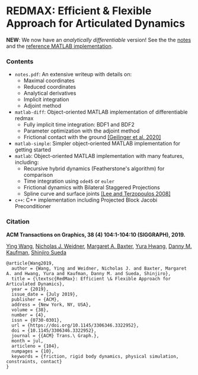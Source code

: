 # REDMAX: Efficient & Flexible Approach for Articulated Dynamics

**NEW**: We now have an _analytically differentiable_ version! See the the [notes](notes.pdf) and the [reference MATLAB implementation](matlab-diff).


### Contents

- `notes.pdf`: An extensive writeup with details on:
  - Maximal coordinates
  - Reduced coordinates
  - Analytical derivatives
  - Implicit integration
  - Adjoint method
- `matlab-diff`: Object-oriented MATLAB implementation of differentiable redmax
  - Fully implicit time integration: BDF1 and BDF2
  - Parameter optimization with the adjoint method
  - Frictional contact with the ground [[Geilinger et al. 2020]](https://arxiv.org/pdf/2007.00987.pdf)
- `matlab-simple`: Simpler object-oriented MATLAB implementation for getting started
- `matlab`: Object-oriented MATLAB implementation with many features, including:
  - Recursive hybrid dynamics (Featherstone's algorithm) for comparison
  - Time integration using `ode45` or `euler`
  - Frictional dynamics with Bilateral Staggered Projections
  - Spline curve and surface joints [[Lee and Terzopoulos 2008]](http://web.cs.ucla.edu/~dt//papers/siggraph08/siggraph08.pdf)
- `c++`: C++ implementation including Projected Block Jacobi Preconditioner


### Citation

**ACM Transactions on Graphics, 38 (4) 104:1-104:10 (SIGGRAPH), 2019.**

[Ying Wang](http://www.yingwang.io/), [Nicholas J. Weidner](http://weidnern.github.io/), [Margaret A. Baxter](https://www.linkedin.com/in/baxter-margareta/), [Yura Hwang](http://yurahwang.com/), [Danny M. Kaufman](http://dannykaufman.io), [Shinjiro Sueda](http://faculty.cs.tamu.edu/sueda/)

	@article{Wang2019,
	  author = {Wang, Ying and Weidner, Nicholas J. and Baxter, Margaret A. and Hwang, Yura and Kaufman, Danny M. and Sueda, Shinjiro},
	  title = {\textsc{RedMax}: Efficient \& Flexible Approach for Articulated Dynamics},
	  year = {2019},
	  issue_date = {July 2019},
	  publisher = {ACM},
	  address = {New York, NY, USA},
	  volume = {38},
	  number = {4},
	  issn = {0730-0301},
	  url = {https://doi.org/10.1145/3306346.3322952},
	  doi = {10.1145/3306346.3322952},
	  journal = {{ACM} Trans.\ Graph.},
	  month = jul,
	  articleno = {104},
	  numpages = {10},
	  keywords = {friction, rigid body dynamics, physical simulation, constraints, contact}
	}

